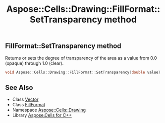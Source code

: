 ﻿---
title: Aspose::Cells::Drawing::FillFormat::SetTransparency method
linktitle: SetTransparency
second_title: Aspose.Cells for C++ API Reference
description: 'Aspose::Cells::Drawing::FillFormat::SetTransparency method. Returns or sets the degree of transparency of the area as a value from 0.0 (opaque) through 1.0 (clear) in C++.'
type: docs
weight: 900
url: /cpp/aspose.cells.drawing/fillformat/settransparency/
---
## FillFormat::SetTransparency method


Returns or sets the degree of transparency of the area as a value from 0.0 (opaque) through 1.0 (clear).

```cpp
void Aspose::Cells::Drawing::FillFormat::SetTransparency(double value)
```

## See Also

* Class [Vector](../../../aspose.cells/vector/)
* Class [FillFormat](../)
* Namespace [Aspose::Cells::Drawing](../../)
* Library [Aspose.Cells for C++](../../../)
